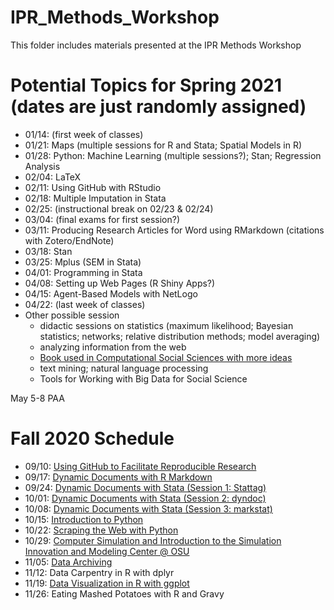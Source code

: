 # IPR_Methods_Workshop
This folder includes materials presented at the IPR Methods Workshop

# Potential Topics for Spring 2021 (dates are just randomly assigned)

* 01/14: (first week of classes)
* 01/21: Maps (multiple sessions for R and Stata; Spatial Models in R)
* 01/28: Python: Machine Learning (multiple sessions?); Stan; Regression Analysis
* 02/04: LaTeX
* 02/11: Using GitHub with RStudio
* 02/18: Multiple Imputation in Stata
* 02/25: (instructional break on 02/23 & 02/24)
* 03/04: (final exams for first session?)
* 03/11: Producing Research Articles for Word using RMarkdown (citations with Zotero/EndNote)
* 03/18: Stan
* 03/25: Mplus (SEM in Stata)
* 04/01: Programming in Stata
* 04/08: Setting up Web Pages (R Shiny Apps?)
* 04/15: Agent-Based Models with NetLogo
* 04/22: (last week of classes)
* Other possible session
  - didactic sessions on statistics  (maximum likelihood; Bayesian statistics; networks; 
  relative distribution methods; model averaging)
  - analyzing information from the web
  - [Book used in Computational Social Sciences with more ideas](https://www.cs.cornell.edu/home/kleinber/networks-book/)
  - text mining; natural language processing
  - Tools for Working with Big Data for Social Science


May 5-8 PAA
# Fall 2020 Schedule

* 09/10:  [Using GitHub to Facilitate Reproducible Research](https://github.com/buckipr/IPR_Methods_Workshop/blob/main/Fall_2020/09_10_github.pdf)
* 09/17:  [Dynamic Documents with R Markdown](https://github.com/buckipr/IPR_Methods_Workshop/tree/main/Fall_2020/09_17_RMarkdown)
* 09/24:  [Dynamic Documents with Stata (Session 1: Stattag)](https://github.com/buckipr/IPR_Methods_Workshop/tree/main/Fall_2020/09_24_StatTag)
* 10/01:  [Dynamic Documents with Stata (Session 2: dyndoc)](https://github.com/buckipr/IPR_Methods_Workshop/tree/main/Fall_2020/10_01_Stata_dyndoc)
* 10/08:  [Dynamic Documents with Stata (Session 3: markstat)](https://github.com/buckipr/IPR_Methods_Workshop/tree/main/Fall_2020/10_08_Stata_markstat)
* 10/15:  [Introduction to Python](https://github.com/buckipr/IPR_Methods_Workshop/tree/main/Fall_2020/10_15_Python)
* 10/22:  [Scraping the Web with Python](https://github.com/buckipr/IPR_Methods_Workshop/tree/main/Fall_2020/10_22_web_scraping)
* 10/29:  [Computer Simulation and Introduction to the Simulation Innovation and Modeling Center @ OSU](https://github.com/buckipr/IPR_Methods_Workshop/tree/main/Fall_2020/10_29_Simulation)
* 11/05:  [Data Archiving](https://github.com/buckipr/IPR_Methods_Workshop/raw/main/Fall_2020/11_05_data_archiving.pptx)
* 11/12:  Data Carpentry in R with dplyr
* 11/19:  [Data Visualization in R with ggplot](https://github.com/buckipr/IPR_Methods_Workshop/tree/main/Fall_2020/11_19_ggplot2)
* 11/26:  Eating Mashed Potatoes with R and Gravy



